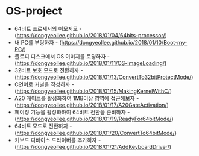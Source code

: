 # OS-project

- 64비트 프로세서의 이모저모 - (https://dongyeollee.github.io/2018/01/04/64bits-processor/)
- 내 PC를 부팅하자 - (https://dongyeollee.github.io/2018/01/10/Boot-my-PC/)
- 플로피 디스크에서 OS 이미지를 로딩하자 - (https://dongyeollee.github.io/2018/01/11/OS-imageLoading/)
- 32비트 보호 모드로 전환하자 - (https://dongyeollee.github.io/2018/01/13/ConvertTo32bitProtectMode/)
- C언어로 커널을 작성하자 - (https://dongyeollee.github.io/2018/01/15/MakingKernelWithC/)
- A20 게이트를 활성화하여 1MB이상 영역에 접근해보자 - (https://dongyeollee.github.io/2018/01/17/A20GateActivation/)
- 페이징 기능을 활성화하여 64비트 전환을 준비하자 - (https://dongyeollee.github.io/2018/01/19/ReadyFor64bitMode/)
- 64비트 모드로 전환하자 - (https://dongyeollee.github.io/2018/01/20/ConvertTo64bitMode/)
- 키보드 디바이스 드라이버를 추가하자 - (https://dongyeollee.github.io/2018/01/21/AddKeyboardDriver/)
